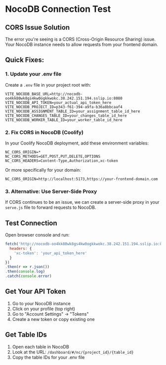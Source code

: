 # NocoDB Connection Test

## CORS Issue Solution

The error you're seeing is a CORS (Cross-Origin Resource Sharing) issue. Your NocoDB instance needs to allow requests from your frontend domain.

## Quick Fixes:

### 1. Update your .env file
Create a `.env` file in your project root with:
```env
VITE_NOCODB_BASE_URL=http://nocodb-oo4kk80wk8gs4kw0ogkkwokc.38.242.151.194.sslip.io:8080
VITE_NOCODB_API_TOKEN=your_actual_api_token_here
VITE_NOCODB_PROJECT_ID=p343-f61-394-a9fa-b36a8bbcaaf4
VITE_NOCODB_ASSIGNMENT_TABLE_ID=your_assignment_table_id_here
VITE_NOCODB_CHANGES_TABLE_ID=your_changes_table_id_here
VITE_NOCODB_WORKER_TABLE_ID=your_worker_table_id_here
```

### 2. Fix CORS in NocoDB (Coolify)

In your Coolify NocoDB deployment, add these environment variables:

```env
NC_CORS_ORIGIN=*
NC_CORS_METHODS=GET,POST,PUT,DELETE,OPTIONS
NC_CORS_HEADERS=Content-Type,Authorization,xc-token
```

Or more specifically for your domain:
```env
NC_CORS_ORIGIN=http://localhost:5173,https://your-frontend-domain.com
```

### 3. Alternative: Use Server-Side Proxy

If CORS continues to be an issue, we can create a server-side proxy in your `serve.js` file to forward requests to NocoDB.

## Test Connection

Open browser console and run:
```javascript
fetch('http://nocodb-oo4kk80wk8gs4kw0ogkkwokc.38.242.151.194.sslip.io:8080/api/v1/db/meta/projects', {
  headers: {
    'xc-token': 'your_api_token_here'
  }
})
.then(r => r.json())
.then(console.log)
.catch(console.error)
```

## Get Your API Token

1. Go to your NocoDB instance
2. Click on your profile (top right)
3. Go to "Account Settings" → "Tokens"
4. Create a new token or copy existing one

## Get Table IDs

1. Open each table in NocoDB
2. Look at the URL: `/dashboard/#/nc/{project_id}/{table_id}`
3. Copy the table IDs for your .env file